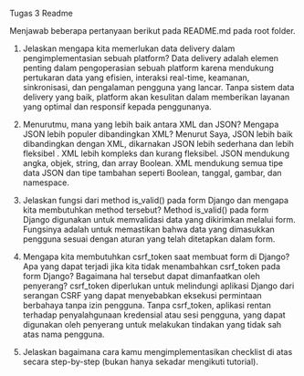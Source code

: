 Tugas 3 Readme

Menjawab beberapa pertanyaan berikut pada README.md pada root folder.
1. Jelaskan mengapa kita memerlukan data delivery dalam pengimplementasian sebuah platform?
Data delivery adalah elemen penting dalam pengoperasian sebuah platform karena mendukung pertukaran data yang efisien, interaksi real-time, keamanan, sinkronisasi, dan pengalaman pengguna yang lancar. Tanpa sistem data delivery yang baik, platform akan kesulitan dalam memberikan layanan yang optimal dan responsif kepada penggunanya.


2. Menurutmu, mana yang lebih baik antara XML dan JSON? Mengapa JSON lebih populer dibandingkan XML?
Menurut Saya, JSON lebih baik dibandingkan dengan XML, dikarnakan JSON lebih sederhana dan lebih fleksibel . XML lebih kompleks dan kurang fleksibel. JSON mendukung angka, objek, string, dan array Boolean. XML mendukung semua tipe data JSON dan tipe tambahan seperti Boolean, tanggal, gambar, dan namespace.


3. Jelaskan fungsi dari method is_valid() pada form Django dan mengapa kita membutuhkan method tersebut?
Method is_valid() pada form Django digunakan untuk memvalidasi data yang dikirimkan melalui form. Fungsinya adalah untuk memastikan bahwa data yang dimasukkan pengguna sesuai dengan aturan yang telah ditetapkan dalam form.


4. Mengapa kita membutuhkan csrf_token saat membuat form di Django? Apa yang dapat terjadi jika kita tidak menambahkan csrf_token pada form Django? Bagaimana hal tersebut dapat dimanfaatkan oleh penyerang?
csrf_token diperlukan untuk melindungi aplikasi Django dari serangan CSRF yang dapat menyebabkan eksekusi permintaan berbahaya tanpa izin pengguna. Tanpa csrf_token, aplikasi rentan terhadap penyalahgunaan kredensial atau sesi pengguna, yang dapat digunakan oleh penyerang untuk melakukan tindakan yang tidak sah atas nama pengguna.


5. Jelaskan bagaimana cara kamu mengimplementasikan checklist di atas secara step-by-step (bukan hanya sekadar mengikuti tutorial).
